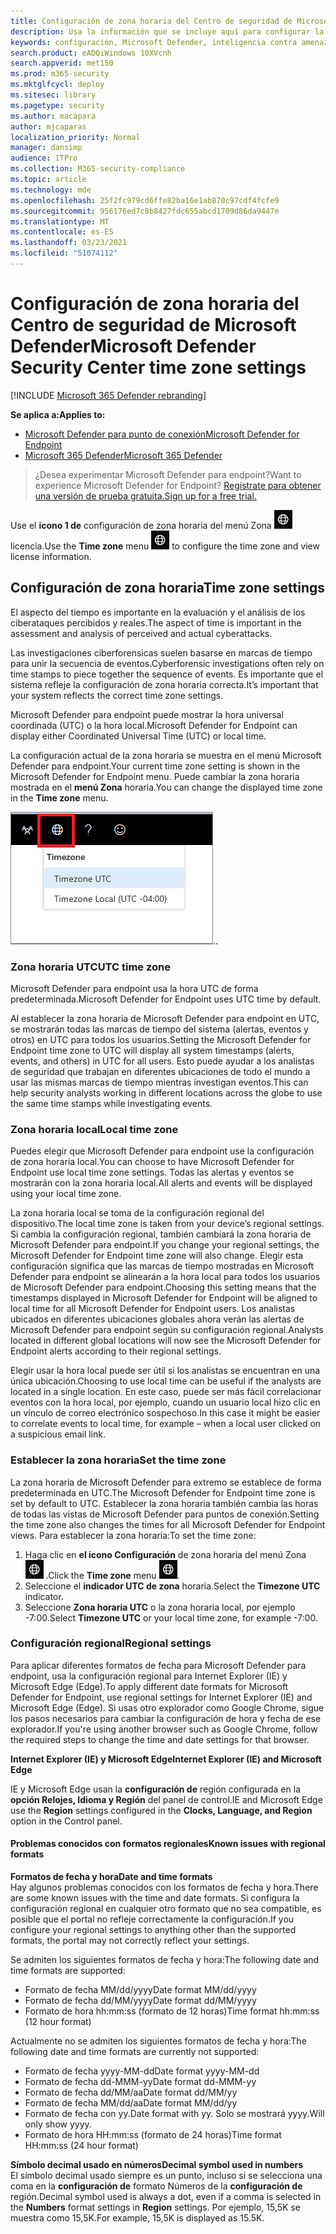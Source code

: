 ```yaml
---
title: Configuración de zona horaria del Centro de seguridad de Microsoft Defender
description: Usa la información que se incluye aquí para configurar la configuración de zona horaria del Centro de seguridad de Microsoft Defender y ver la información de licencia.
keywords: configuración, Microsoft Defender, inteligencia contra amenazas de ciberseguridad, protección contra amenazas avanzada, zona horaria, utc, hora local, licencia
search.product: eADQiWindows 10XVcnh
search.appverid: met150
ms.prod: m365-security
ms.mktglfcycl: deploy
ms.sitesec: library
ms.pagetype: security
ms.author: macapara
author: mjcaparas
localization_priority: Normal
manager: dansimp
audience: ITPro
ms.collection: M365-security-compliance
ms.topic: article
ms.technology: mde
ms.openlocfilehash: 25f2fc979cd6ffe82ba16e1ab870c97cdf4fcfe9
ms.sourcegitcommit: 956176ed7c8b8427fdc655abcd1709d86da9447e
ms.translationtype: MT
ms.contentlocale: es-ES
ms.lasthandoff: 03/23/2021
ms.locfileid: "51074112"
---
```

# <a name="microsoft-defender-security-center-time-zone-settings"></a><span data-ttu-id="8b83f-104">Configuración de zona horaria del Centro de seguridad de Microsoft Defender</span><span class="sxs-lookup"><span data-stu-id="8b83f-104">Microsoft Defender Security Center time zone settings</span></span>

[!INCLUDE [Microsoft 365 Defender rebranding](../../includes/microsoft-defender.md)]

<span data-ttu-id="8b83f-105">**Se aplica a:**</span><span class="sxs-lookup"><span data-stu-id="8b83f-105">**Applies to:**</span></span>
- [<span data-ttu-id="8b83f-106">Microsoft Defender para punto de conexión</span><span class="sxs-lookup"><span data-stu-id="8b83f-106">Microsoft Defender for Endpoint</span></span>](https://go.microsoft.com/fwlink/p/?linkid=2146631)
- [<span data-ttu-id="8b83f-107">Microsoft 365 Defender</span><span class="sxs-lookup"><span data-stu-id="8b83f-107">Microsoft 365 Defender</span></span>](https://go.microsoft.com/fwlink/?linkid=2118804)




><span data-ttu-id="8b83f-108">¿Desea experimentar Microsoft Defender para endpoint?</span><span class="sxs-lookup"><span data-stu-id="8b83f-108">Want to experience Microsoft Defender for Endpoint?</span></span> [<span data-ttu-id="8b83f-109">Regístrate para obtener una versión de prueba gratuita.</span><span class="sxs-lookup"><span data-stu-id="8b83f-109">Sign up for a free trial.</span></span>](https://www.microsoft.com/microsoft-365/windows/microsoft-defender-atp?ocid=docs-wdatp-settings-abovefoldlink)

<span data-ttu-id="8b83f-110">Use el **icono 1 de** configuración de zona horaria del menú Zona ![ horaria para configurar la zona horaria y ver la información de ](images/atp-time-zone.png) licencia.</span><span class="sxs-lookup"><span data-stu-id="8b83f-110">Use the **Time zone** menu ![Time zone settings icon1](images/atp-time-zone.png) to configure the time zone and view license information.</span></span>

## <a name="time-zone-settings"></a><span data-ttu-id="8b83f-111">Configuración de zona horaria</span><span class="sxs-lookup"><span data-stu-id="8b83f-111">Time zone settings</span></span>
<span data-ttu-id="8b83f-112">El aspecto del tiempo es importante en la evaluación y el análisis de los ciberataques percibidos y reales.</span><span class="sxs-lookup"><span data-stu-id="8b83f-112">The aspect of time is important in the assessment and analysis of perceived and actual cyberattacks.</span></span>

<span data-ttu-id="8b83f-113">Las investigaciones ciberforensicas suelen basarse en marcas de tiempo para unir la secuencia de eventos.</span><span class="sxs-lookup"><span data-stu-id="8b83f-113">Cyberforensic investigations often rely on time stamps to piece together the sequence of events.</span></span> <span data-ttu-id="8b83f-114">Es importante que el sistema refleje la configuración de zona horaria correcta.</span><span class="sxs-lookup"><span data-stu-id="8b83f-114">It’s important that your system reflects the correct time zone settings.</span></span>

<span data-ttu-id="8b83f-115">Microsoft Defender para endpoint puede mostrar la hora universal coordinada (UTC) o la hora local.</span><span class="sxs-lookup"><span data-stu-id="8b83f-115">Microsoft Defender for Endpoint can display either Coordinated Universal Time (UTC) or local time.</span></span>

<span data-ttu-id="8b83f-116">La configuración actual de la zona horaria se muestra en el menú Microsoft Defender para endpoint.</span><span class="sxs-lookup"><span data-stu-id="8b83f-116">Your current time zone setting is shown in the Microsoft Defender for Endpoint menu.</span></span> <span data-ttu-id="8b83f-117">Puede cambiar la zona horaria mostrada en el **menú Zona** horaria.</span><span class="sxs-lookup"><span data-stu-id="8b83f-117">You can change the displayed time zone in the **Time zone** menu.</span></span>

![Icono de configuración de zona horaria2](images/atp-time-zone-menu.png)<span data-ttu-id="8b83f-119">.</span><span class="sxs-lookup"><span data-stu-id="8b83f-119">.</span></span>

### <a name="utc-time-zone"></a><span data-ttu-id="8b83f-120">Zona horaria UTC</span><span class="sxs-lookup"><span data-stu-id="8b83f-120">UTC time zone</span></span>
<span data-ttu-id="8b83f-121">Microsoft Defender para endpoint usa la hora UTC de forma predeterminada.</span><span class="sxs-lookup"><span data-stu-id="8b83f-121">Microsoft Defender for Endpoint uses UTC time by default.</span></span>

<span data-ttu-id="8b83f-122">Al establecer la zona horaria de Microsoft Defender para endpoint en UTC, se mostrarán todas las marcas de tiempo del sistema (alertas, eventos y otros) en UTC para todos los usuarios.</span><span class="sxs-lookup"><span data-stu-id="8b83f-122">Setting the Microsoft Defender for Endpoint time zone to UTC will display all system timestamps (alerts, events, and others) in UTC for all users.</span></span> <span data-ttu-id="8b83f-123">Esto puede ayudar a los analistas de seguridad que trabajan en diferentes ubicaciones de todo el mundo a usar las mismas marcas de tiempo mientras investigan eventos.</span><span class="sxs-lookup"><span data-stu-id="8b83f-123">This can help security analysts working in different locations across the globe to use the same time stamps while investigating events.</span></span>

### <a name="local-time-zone"></a><span data-ttu-id="8b83f-124">Zona horaria local</span><span class="sxs-lookup"><span data-stu-id="8b83f-124">Local time zone</span></span>
<span data-ttu-id="8b83f-125">Puedes elegir que Microsoft Defender para endpoint use la configuración de zona horaria local.</span><span class="sxs-lookup"><span data-stu-id="8b83f-125">You can choose to have Microsoft Defender for Endpoint use local time zone settings.</span></span> <span data-ttu-id="8b83f-126">Todas las alertas y eventos se mostrarán con la zona horaria local.</span><span class="sxs-lookup"><span data-stu-id="8b83f-126">All alerts and events will be displayed using your local time zone.</span></span>

<span data-ttu-id="8b83f-127">La zona horaria local se toma de la configuración regional del dispositivo.</span><span class="sxs-lookup"><span data-stu-id="8b83f-127">The local time zone is taken from your device’s regional settings.</span></span> <span data-ttu-id="8b83f-128">Si cambia la configuración regional, también cambiará la zona horaria de Microsoft Defender para endpoint.</span><span class="sxs-lookup"><span data-stu-id="8b83f-128">If you change your regional settings, the Microsoft Defender for Endpoint time zone will also change.</span></span> <span data-ttu-id="8b83f-129">Elegir esta configuración significa que las marcas de tiempo mostradas en Microsoft Defender para endpoint se alinearán a la hora local para todos los usuarios de Microsoft Defender para endpoint.</span><span class="sxs-lookup"><span data-stu-id="8b83f-129">Choosing this setting means that the timestamps displayed in Microsoft Defender for Endpoint will be aligned to local time for all Microsoft Defender for Endpoint users.</span></span> <span data-ttu-id="8b83f-130">Los analistas ubicados en diferentes ubicaciones globales ahora verán las alertas de Microsoft Defender para endpoint según su configuración regional.</span><span class="sxs-lookup"><span data-stu-id="8b83f-130">Analysts located in different global locations will now see the Microsoft Defender for Endpoint alerts according to their regional settings.</span></span>

<span data-ttu-id="8b83f-131">Elegir usar la hora local puede ser útil si los analistas se encuentran en una única ubicación.</span><span class="sxs-lookup"><span data-stu-id="8b83f-131">Choosing to use local time can be useful if the analysts are located in a single location.</span></span> <span data-ttu-id="8b83f-132">En este caso, puede ser más fácil correlacionar eventos con la hora local, por ejemplo, cuando un usuario local hizo clic en un vínculo de correo electrónico sospechoso.</span><span class="sxs-lookup"><span data-stu-id="8b83f-132">In this case it might be easier to correlate events to local time, for example – when a local user clicked on a suspicious email link.</span></span>

### <a name="set-the-time-zone"></a><span data-ttu-id="8b83f-133">Establecer la zona horaria</span><span class="sxs-lookup"><span data-stu-id="8b83f-133">Set the time zone</span></span>
<span data-ttu-id="8b83f-134">La zona horaria de Microsoft Defender para extremo se establece de forma predeterminada en UTC.</span><span class="sxs-lookup"><span data-stu-id="8b83f-134">The Microsoft Defender for Endpoint time zone is set by default to UTC.</span></span>
<span data-ttu-id="8b83f-135">Establecer la zona horaria también cambia las horas de todas las vistas de Microsoft Defender para puntos de conexión.</span><span class="sxs-lookup"><span data-stu-id="8b83f-135">Setting the time zone also changes the times for all Microsoft Defender for Endpoint views.</span></span>
<span data-ttu-id="8b83f-136">Para establecer la zona horaria:</span><span class="sxs-lookup"><span data-stu-id="8b83f-136">To set the time zone:</span></span>

1. <span data-ttu-id="8b83f-137">Haga clic en **el icono Configuración** de zona horaria del menú Zona ![ horaria3 ](images/atp-time-zone.png) .</span><span class="sxs-lookup"><span data-stu-id="8b83f-137">Click the **Time zone** menu ![Time zone settings icon3](images/atp-time-zone.png).</span></span>
2. <span data-ttu-id="8b83f-138">Seleccione el **indicador UTC de zona** horaria.</span><span class="sxs-lookup"><span data-stu-id="8b83f-138">Select the **Timezone UTC** indicator.</span></span>
3. <span data-ttu-id="8b83f-139">Seleccione **Zona horaria UTC** o la zona horaria local, por ejemplo -7:00.</span><span class="sxs-lookup"><span data-stu-id="8b83f-139">Select **Timezone UTC** or your local time zone, for example -7:00.</span></span>

### <a name="regional-settings"></a><span data-ttu-id="8b83f-140">Configuración regional</span><span class="sxs-lookup"><span data-stu-id="8b83f-140">Regional settings</span></span>
<span data-ttu-id="8b83f-141">Para aplicar diferentes formatos de fecha para Microsoft Defender para endpoint, usa la configuración regional para Internet Explorer (IE) y Microsoft Edge (Edge).</span><span class="sxs-lookup"><span data-stu-id="8b83f-141">To apply different date formats for Microsoft Defender for Endpoint, use regional settings for Internet Explorer (IE) and Microsoft Edge (Edge).</span></span> <span data-ttu-id="8b83f-142">Si usas otro explorador como Google Chrome, sigue los pasos necesarios para cambiar la configuración de hora y fecha de ese explorador.</span><span class="sxs-lookup"><span data-stu-id="8b83f-142">If you're using another browser such as Google Chrome, follow the required steps to change the time and date settings for that browser.</span></span> 


<span data-ttu-id="8b83f-143">**Internet Explorer (IE) y Microsoft Edge**</span><span class="sxs-lookup"><span data-stu-id="8b83f-143">**Internet Explorer (IE) and Microsoft Edge**</span></span>

<span data-ttu-id="8b83f-144">IE y Microsoft Edge usan la **configuración de** región configurada en la **opción Relojes, Idioma y Región** del panel de control.</span><span class="sxs-lookup"><span data-stu-id="8b83f-144">IE and Microsoft Edge use the **Region** settings configured in the **Clocks, Language, and Region** option in the Control panel.</span></span> 


#### <a name="known-issues-with-regional-formats"></a><span data-ttu-id="8b83f-145">Problemas conocidos con formatos regionales</span><span class="sxs-lookup"><span data-stu-id="8b83f-145">Known issues with regional formats</span></span>

<span data-ttu-id="8b83f-146">**Formatos de fecha y hora**</span><span class="sxs-lookup"><span data-stu-id="8b83f-146">**Date and time formats**</span></span><br>
<span data-ttu-id="8b83f-147">Hay algunos problemas conocidos con los formatos de fecha y hora.</span><span class="sxs-lookup"><span data-stu-id="8b83f-147">There are some known issues with the time and date formats.</span></span> <span data-ttu-id="8b83f-148">Si configura la configuración regional en cualquier otro formato que no sea compatible, es posible que el portal no refleje correctamente la configuración.</span><span class="sxs-lookup"><span data-stu-id="8b83f-148">If you configure your regional settings to anything other than the supported formats, the portal may not correctly reflect your settings.</span></span>

<span data-ttu-id="8b83f-149">Se admiten los siguientes formatos de fecha y hora:</span><span class="sxs-lookup"><span data-stu-id="8b83f-149">The following date and time formats are supported:</span></span>
- <span data-ttu-id="8b83f-150">Formato de fecha MM/dd/yyyy</span><span class="sxs-lookup"><span data-stu-id="8b83f-150">Date format MM/dd/yyyy</span></span>
- <span data-ttu-id="8b83f-151">Formato de fecha dd/MM/yyyy</span><span class="sxs-lookup"><span data-stu-id="8b83f-151">Date format dd/MM/yyyy</span></span>
- <span data-ttu-id="8b83f-152">Formato de hora hh:mm:ss (formato de 12 horas)</span><span class="sxs-lookup"><span data-stu-id="8b83f-152">Time format hh:mm:ss (12 hour format)</span></span>

<span data-ttu-id="8b83f-153">Actualmente no se admiten los siguientes formatos de fecha y hora:</span><span class="sxs-lookup"><span data-stu-id="8b83f-153">The following date and time formats are currently not supported:</span></span>
- <span data-ttu-id="8b83f-154">Formato de fecha yyyy-MM-dd</span><span class="sxs-lookup"><span data-stu-id="8b83f-154">Date format yyyy-MM-dd</span></span>
- <span data-ttu-id="8b83f-155">Formato de fecha dd-MMM-yy</span><span class="sxs-lookup"><span data-stu-id="8b83f-155">Date format dd-MMM-yy</span></span>
- <span data-ttu-id="8b83f-156">Formato de fecha dd/MM/aa</span><span class="sxs-lookup"><span data-stu-id="8b83f-156">Date format dd/MM/yy</span></span>
- <span data-ttu-id="8b83f-157">Formato de fecha MM/dd/aa</span><span class="sxs-lookup"><span data-stu-id="8b83f-157">Date format MM/dd/yy</span></span>
- <span data-ttu-id="8b83f-158">Formato de fecha con yy.</span><span class="sxs-lookup"><span data-stu-id="8b83f-158">Date format with yy.</span></span> <span data-ttu-id="8b83f-159">Solo se mostrará yyyy.</span><span class="sxs-lookup"><span data-stu-id="8b83f-159">Will only show yyyy.</span></span>
- <span data-ttu-id="8b83f-160">Formato de hora HH:mm:ss (formato de 24 horas)</span><span class="sxs-lookup"><span data-stu-id="8b83f-160">Time format HH:mm:ss (24 hour format)</span></span>

<span data-ttu-id="8b83f-161">**Símbolo decimal usado en números**</span><span class="sxs-lookup"><span data-stu-id="8b83f-161">**Decimal symbol used in numbers**</span></span><br>
<span data-ttu-id="8b83f-162">El símbolo decimal usado siempre es un punto, incluso si se selecciona una coma en la **configuración de** formato Números de la **configuración de** región.</span><span class="sxs-lookup"><span data-stu-id="8b83f-162">Decimal symbol used is always a dot, even if a comma is selected in  the **Numbers** format settings in **Region** settings.</span></span> <span data-ttu-id="8b83f-163">Por ejemplo, 15,5K se muestra como 15,5K.</span><span class="sxs-lookup"><span data-stu-id="8b83f-163">For example, 15,5K is displayed as 15.5K.</span></span>


